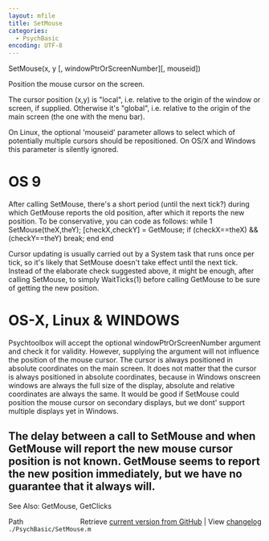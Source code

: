 ```yaml
---
layout: mfile
title: SetMouse
categories:
  - PsychBasic
encoding: UTF-8
---
```


 SetMouse(x, y [, windowPtrOrScreenNumber][, mouseid])

 Position the mouse cursor on the screen.

 The cursor position (x,y) is "local", i.e. relative to the origin of the
 window or screen, if supplied. Otherwise it's "global", i.e. relative to
 the origin of the main screen (the one with the menu bar).

 On Linux, the optional 'mouseid' parameter allows to select which
 of potentially multiple cursors should be repositioned. On OS/X and
 Windows this parameter is silently ignored.

#  OS 9

 After calling SetMouse, there's a short period (until the next tick?)
 during which GetMouse reports the old position, after which it reports
 the new position. To be conservative, you can code as follows:
  while 1
    SetMouse(theX,theY);
    [checkX,checkY] = GetMouse;
    if (checkX==theX) && (checkY==theY)
       break;
    end
  end

 Cursor updating is usually carried out by a System task that runs once
 per tick, so it's likely that SetMouse doesn't take effect until the
 next tick. Instead of the elaborate check suggested above, it might
 be enough, after calling SetMouse, to simply WaitTicks(1) before calling
 GetMouse to be sure of getting the new position.

#  OS-X, Linux & WINDOWS

 Psychtoolbox will accept the optional windowPtrOrScreenNumber
 argument and check it for validity.  However, supplying the argument will
 not  influence the position of the mouse cursor.  The cursor is always
 positioned  in absolute coordinates on the main screen.  It does not
 matter that the  cursor is always positioned in absolute coordinates,
 because in Windows  onscreen windows are always the full size of the
 display, absolute and relative coordinates are always the same.  It would
 be good if SetMouse could position the mouse cursor on secondary
 displays, but we dont' support  multiple displays yet in Windows.

 The delay between a call to SetMouse and when GetMouse will report the
 new mouse cursor position is not known.  GetMouse seems to report the new
 position immediately, but we have no guarantee that it always will.
----

 See Also: GetMouse, GetClicks


<div class="code_header" style="text-align:right;">
  <span style="float:left;">Path&nbsp;&nbsp;</span> <span class="counter">Retrieve <a href=
  "https://raw.github.com/Psychtoolbox-3/Psychtoolbox-3/beta/./PsychBasic/SetMouse.m">current version from GitHub</a> | View <a href=
  "https://github.com/Psychtoolbox-3/Psychtoolbox-3/commits/beta/./PsychBasic/SetMouse.m">changelog</a></span>
</div>
<div class="code">
  <code>./PsychBasic/SetMouse.m</code>
</div>
